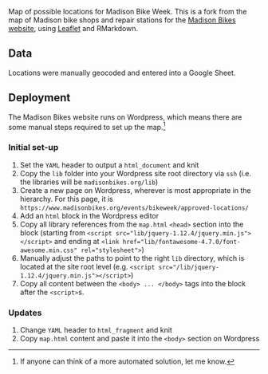 Map of possible locations for Madison Bike Week. This is a fork from the map of Madison bike shops and repair stations for the [Madison Bikes website](https//www.madisonbikes.org/bike-shop-map), using [Leaflet](https://rstudio.github.io/leaflet/) and RMarkdown.

## Data
Locations were manually geocoded and entered into a Google Sheet.

## Deployment
The Madison Bikes website runs on Wordpress, which means there are some manual steps required to set up the map.[^1]

[^1]: If anyone can think of a more automated solution, let me know.

### Initial set-up
1. Set the `YAML` header to output a `html_document` and knit
1. Copy the `lib` folder into your Wordpress site root directory via `ssh` (i.e. the libraries will be `madisonbikes.org/lib`)
1. Create a new page on Wordpress, wherever is most appropriate in the hierarchy. For this page, it is `https://www.madisonbikes.org/events/bikeweek/approved-locations/` 
1. Add an `html` block in the Wordpress editor
1. Copy all library references from the `map.html` `<head>` section into the block (starting from `<script src="lib/jquery-1.12.4/jquery.min.js"></script>` and ending at `<link href="lib/fontawesome-4.7.0/font-awesome.min.css" rel="stylesheet">`)
1. Manually adjust the paths to point to the right `lib` directory, which is located at the site root level (e.g. `<script src="/lib/jquery-1.12.4/jquery.min.js"></script>`)
1. Copy all content between the `<body> ... </body>` tags into the block after the `<script>`s.

### Updates
1. Change `YAML` header to `html_fragment` and knit
1. Copy `map.html` content and paste it into the `<body>` section on Wordpress